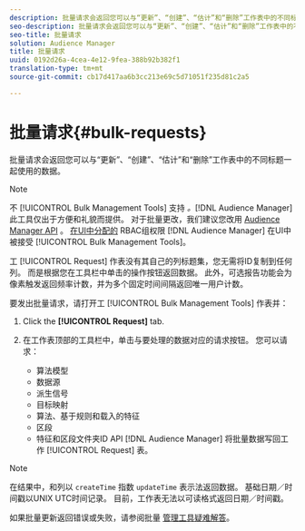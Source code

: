 ```yaml
---
description: 批量请求会返回您可以与“更新”、“创建”、“估计”和“删除”工作表中的不同标题一起使用的数据。
seo-description: 批量请求会返回您可以与“更新”、“创建”、“估计”和“删除”工作表中的不同标题一起使用的数据。
seo-title: 批量请求
solution: Audience Manager
title: 批量请求
uuid: 0192d26a-4cea-4e12-9fea-388b92b382f1
translation-type: tm+mt
source-git-commit: cb17d417aa6b3cc213e69c5d71051f235d81c2a5

---
```



# 批量请求{#bulk-requests}

批量请求会返回您可以与“更新”、“创建”、“估计”和“删除”工作表中的不同标题一起使用的数据。

<!-- 

t_bulk_requests.xml

 -->

>[!NOTE]
>
>不 [!UICONTROL Bulk Management Tools] 支持 *。*[!DNL Audience Manager]此工具仅出于方便和礼貌而提供。 对于批量更改，我们建议您改用 [Audience Manager API](../../api/rest-api-main/aam-api-getting-started.md) 。 [在UI中分配的](../../features/administration/administration-overview.md) RBAC组权限 [!DNL Audience Manager] 在UI中被接受 [!UICONTROL Bulk Management Tools]。

工 [!UICONTROL Request] 作表没有其自己的列标题集，您无需将ID复制到任何列。 而是根据您在工具栏中单击的操作按钮返回数据。 此外，可选报告功能会为像素触发返回频率计数，并为多个固定时间间隔返回唯一用户计数。

要发出批量请求，请打开工 [!UICONTROL Bulk Management Tools] 作表并：

1. Click the **[!UICONTROL Request]** tab.
2. 在工作表顶部的工具栏中，单击与要处理的数据对应的请求按钮。 您可以请求：

   * 算法模型
   * 数据源
   *  派生信号
   * 目标映射
   * 算法、基于规则和载入的特征
   * 区段
   * 特征和区段文件夹ID
   API [!DNL Audience Manager] 将批量数据写回工作 [!UICONTROL Request] 表。

>[!NOTE]
>
>在结果中，和列以 `createTime` 指数 `updateTime` 表示法返回数据。 基础日期／时间戳以UNIX UTC时间记录。 目前，工作表无法以可读格式返回日期／时间戳。

如果批量更新返回错误或失败，请参阅批量 [管理工具疑难解答](../../reference/bulk-management-tools/bulk-troubleshooting.md)。
